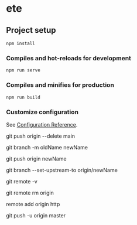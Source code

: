 # ete

## Project setup
```
npm install
```

### Compiles and hot-reloads for development
```
npm run serve
```

### Compiles and minifies for production
```
npm run build
```

### Customize configuration
See [Configuration Reference](https://cli.vuejs.org/config/).


<!-- 删除远程分支 -->
git push origin --delete main

<!-- 本地分支重命名 -->
git branch -m oldName newName

<!-- 上传新命名的本地分支 -->
git push origin newName

<!-- 把修改后的本地分支与远程分支关联 -->
git branch --set-upstream-to origin/newName

<!-- 查看当前远程仓库 -->
git remote -v

<!-- 删除本地关联仓库 -->
git remote rm origin

<!-- 添加远程仓库地址 -->
remote add origin http

<!-- 提交代码 -->
git push -u origin master

